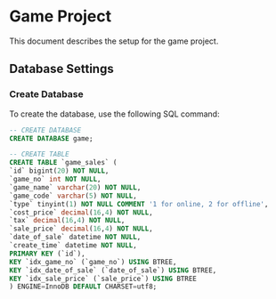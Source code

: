 # Game Project

This document describes the setup for the game project.

## Database Settings

### Create Database

To create the database, use the following SQL command:

```sql
-- CREATE DATABASE
CREATE DATABASE game;

-- CREATE TABLE
CREATE TABLE `game_sales` (
`id` bigint(20) NOT NULL,
`game_no` int NOT NULL,
`game_name` varchar(20) NOT NULL,
`game_code` varchar(5) NOT NULL,
`type` tinyint(1) NOT NULL COMMENT '1 for online, 2 for offline',
`cost_price` decimal(16,4) NOT NULL,
`tax` decimal(16,4) NOT NULL,
`sale_price` decimal(16,4) NOT NULL,
`date_of_sale` datetime NOT NULL,
`create_time` datetime NOT NULL,
PRIMARY KEY (`id`),
KEY `idx_game_no` (`game_no`) USING BTREE,
KEY `idx_date_of_sale` (`date_of_sale`) USING BTREE,
KEY `idx_sale_price` (`sale_price`) USING BTREE
) ENGINE=InnoDB DEFAULT CHARSET=utf8;
```

